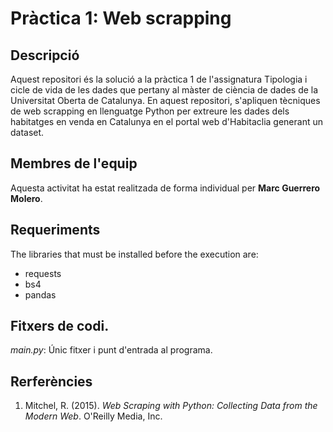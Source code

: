 # Pràctica 1: Web scrapping

## Descripció
Aquest repositori és la solució a la pràctica 1 de l'assignatura Tipologia i cicle de vida de les dades que pertany al màster de ciència de dades de la Universitat Oberta de Catalunya. En aquest repositori, s'apliquen tècniques de web scrapping en llenguatge Python per extreure les dades dels habitatges en venda en Catalunya en el portal web d'Habitaclia generant un dataset.

## Membres de l'equip
Aquesta activitat ha estat realitzada de forma individual per **Marc Guerrero Molero**.

## Requeriments
The libraries that must be installed before the execution are:
  - requests
  - bs4
  - pandas
  
## Fitxers de codi.
_main.py_: Únic fitxer i punt d'entrada al programa.

## Rerferències
1. Mitchel, R. (2015). _Web Scraping with Python: Collecting Data from the Modern Web_. O'Reilly Media, Inc.
